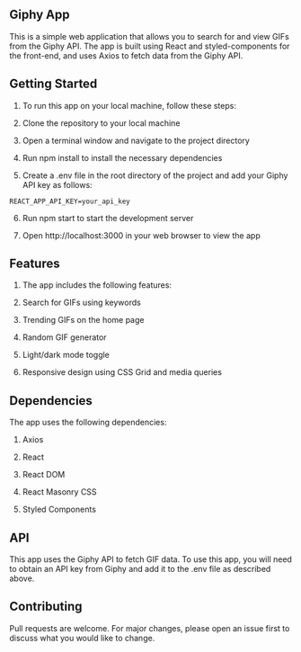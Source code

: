 ## Giphy App

This is a simple web application that allows you to search for and view GIFs from the Giphy API. The app is built using React and styled-components for the front-end, and uses Axios to fetch data from the Giphy API.

## Getting Started

1. To run this app on your local machine, follow these steps:

2. Clone the repository to your local machine

3. Open a terminal window and navigate to the project directory

4. Run npm install to install the necessary dependencies

5. Create a .env file in the root directory of the project and add your Giphy API key as follows:  

`REACT_APP_API_KEY=your_api_key`

6. Run npm start to start the development server

7. Open http://localhost:3000 in your web browser to view the app

## Features

1. The app includes the following features:

2. Search for GIFs using keywords

3. Trending GIFs on the home page

4. Random GIF generator

5. Light/dark mode toggle

6. Responsive design using CSS Grid and media queries

## Dependencies
The app uses the following dependencies:

1. Axios

2. React

3. React DOM

4. React Masonry CSS

5. Styled Components

## API

This app uses the Giphy API to fetch GIF data. To use this app, you will need to obtain an API key from Giphy and add it to the .env file as described above.

## Contributing

Pull requests are welcome. For major changes, please open an issue first to discuss what you would like to change.